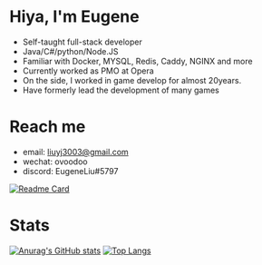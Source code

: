 # Hiya, I'm Eugene

- Self-taught full-stack developer
- Java/C#/python/Node.JS
- Familiar with Docker, MYSQL, Redis, Caddy, NGINX and more
- Currently worked as PMO at Opera
- On the side, I worked in game develop for almost 20years.
- Have formerly lead the development of many games

# Reach me
- email: liuyj3003@gmail.com
- wechat: ovoodoo
- discord: EugeneLiu#5797

[![Readme Card](https://github-readme-stats.vercel.app/api/pin/?username=anuraghazra&repo=github-readme-stats)](https://github.com/anuraghazra/github-readme-stats)

# Stats
[![Anurag's GitHub stats](https://github-readme-stats.vercel.app/api?username=enzyme2013)](https://github.com/anuraghazra/github-readme-stats) 
[![Top Langs](https://github-readme-stats.vercel.app/api/top-langs/?username=anuraghazra&exclude_repo=github-readme-stats,anuraghazra.github.io)](https://github.com/anuraghazra/github-readme-stats)

